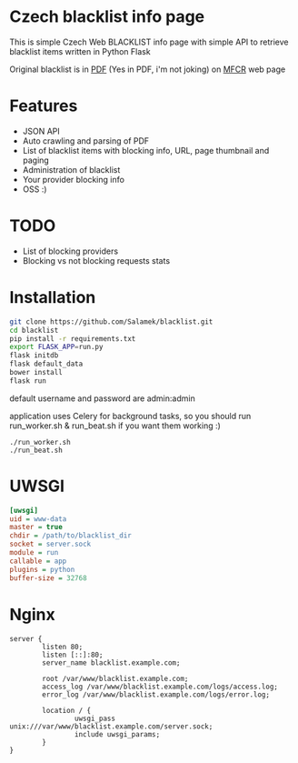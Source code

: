 # Czech blacklist info page

This is simple Czech Web BLACKLIST info page with simple API to retrieve blacklist items written in Python Flask

Original blacklist is in [PDF](http://www.mfcr.cz/assets/cs/media/Zverejnovane-udaje-ze-Seznamu-nepovolenych-internetovych-her_v1.pdf) (Yes in PDF, i'm not joking) on [MFCR](http://www.mfcr.cz/cs/soukromy-sektor/hazardni-hry/seznam-nepovolenych-internetovych-her/2017/zverejnovane-udaje-ze-seznamu-nepovoleny-29270) web page

# Features

* JSON API
* Auto crawling and parsing of PDF
* List of blacklist items with blocking info, URL, page thumbnail and paging
* Administration of blacklist
* Your provider blocking info
* OSS :)

# TODO

* List of blocking providers
* Blocking vs not blocking requests stats

# Installation

```bash
git clone https://github.com/Salamek/blacklist.git
cd blacklist
pip install -r requirements.txt
export FLASK_APP=run.py
flask initdb
flask default_data
bower install
flask run
```

default username and password are admin:admin

application uses Celery for background tasks, so you should run run_worker.sh & run_beat.sh if you want them working :)

```
./run_worker.sh
./run_beat.sh
```

# UWSGI

```ini
[uwsgi]
uid = www-data
master = true
chdir = /path/to/blacklist_dir
socket = server.sock
module = run
callable = app
plugins = python
buffer-size = 32768
```

# Nginx

```
server {
        listen 80;
        listen [::]:80;
        server_name blacklist.example.com;

        root /var/www/blacklist.example.com;
        access_log /var/www/blacklist.example.com/logs/access.log;
        error_log /var/www/blacklist.example.com/logs/error.log;

        location / {
                uwsgi_pass unix:///var/www/blacklist.example.com/server.sock;
                include uwsgi_params;
        }
}

```

